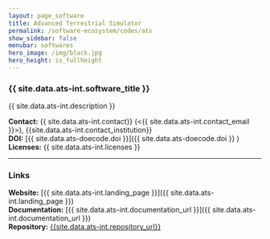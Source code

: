 ```yaml
---
layout: page_software
title: Advanced Terrestrial Simulator
permalink: /software-ecosystem/codes/ats
show_sidebar: false
menubar: softwares
hero_image: /img/black.jpg
hero_height: is_fullheight
---
```


### {{ site.data.ats-int.software_title }} [<i class="fas fa-book"></i>]({{site.data.ats-int.landing_page}}) [<i class="fab fa-github"></i>]({{site.data.ats-int.repository_url}})

{{ site.data.ats-int.description }} 

**Contact:** {{ site.data.ats-int.contact}} (<{{ site.data.ats-int.contact_email }}>), {{site.data.ats-int.contact_institution}} <br>
**DOI:**  [{{ site.data.ats-doecode.doi }}]({{ site.data.ats-doecode.doi }} ) <br>
**Licenses:**  {{ site.data.ats-int.licenses }} <br>

***

### Links

**Website:** [{{ site.data.ats-int.landing_page }}]({{ site.data.ats-int.landing_page }}) <br>
**Documentation:** [{{ site.data.ats-int.documentation_url }}]({{ site.data.ats-int.documentation_url }}) <br>
**Repository:** [{{site.data.ats-int.repository_url}}]( {{site.data.ats-int.repository_url}} ) <br>
